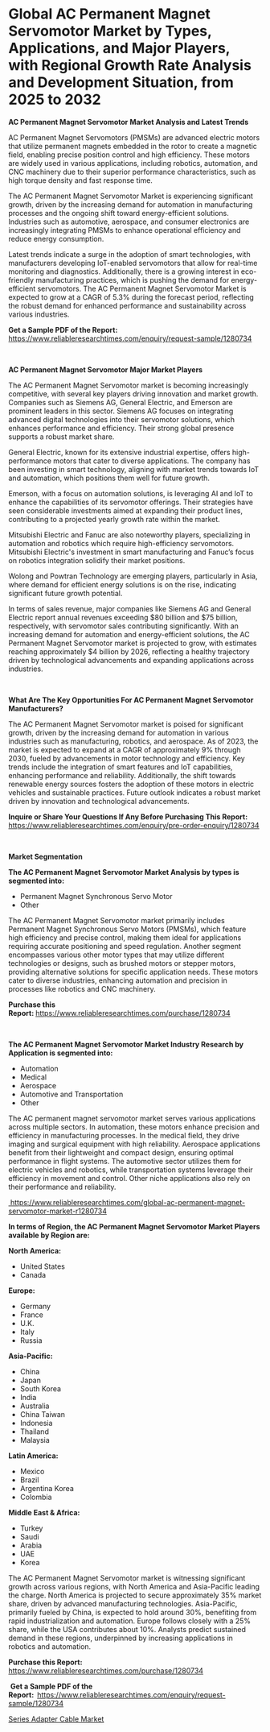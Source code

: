 <p><h1>Global AC Permanent Magnet Servomotor Market by Types, Applications, and Major Players, with Regional Growth Rate Analysis and Development Situation, from 2025 to 2032</h1></p><p><strong>AC Permanent Magnet Servomotor Market Analysis and Latest Trends</strong></p>
<p><p>AC Permanent Magnet Servomotors (PMSMs) are advanced electric motors that utilize permanent magnets embedded in the rotor to create a magnetic field, enabling precise position control and high efficiency. These motors are widely used in various applications, including robotics, automation, and CNC machinery due to their superior performance characteristics, such as high torque density and fast response time.</p><p>The AC Permanent Magnet Servomotor Market is experiencing significant growth, driven by the increasing demand for automation in manufacturing processes and the ongoing shift toward energy-efficient solutions. Industries such as automotive, aerospace, and consumer electronics are increasingly integrating PMSMs to enhance operational efficiency and reduce energy consumption.</p><p>Latest trends indicate a surge in the adoption of smart technologies, with manufacturers developing IoT-enabled servomotors that allow for real-time monitoring and diagnostics. Additionally, there is a growing interest in eco-friendly manufacturing practices, which is pushing the demand for energy-efficient servomotors. The AC Permanent Magnet Servomotor Market is expected to grow at a CAGR of 5.3% during the forecast period, reflecting the robust demand for enhanced performance and sustainability across various industries.</p></p>
<p><strong>Get a Sample PDF of the Report:&nbsp;</strong> <a href="https://www.reliableresearchtimes.com/enquiry/request-sample/1280734?utm_campaign=3038&utm_medium=2&utm_source=Github&utm_content=ia&utm_term=24032025&utm_id=ac-permanent-magnet-servomotor">https://www.reliableresearchtimes.com/enquiry/request-sample/1280734</a></p>
<p>&nbsp;</p>
<p><strong>AC Permanent Magnet Servomotor Major Market Players</strong></p>
<p><p>The AC Permanent Magnet Servomotor market is becoming increasingly competitive, with several key players driving innovation and market growth. Companies such as Siemens AG, General Electric, and Emerson are prominent leaders in this sector. Siemens AG focuses on integrating advanced digital technologies into their servomotor solutions, which enhances performance and efficiency. Their strong global presence supports a robust market share.</p><p>General Electric, known for its extensive industrial expertise, offers high-performance motors that cater to diverse applications. The company has been investing in smart technology, aligning with market trends towards IoT and automation, which positions them well for future growth.</p><p>Emerson, with a focus on automation solutions, is leveraging AI and IoT to enhance the capabilities of its servomotor offerings. Their strategies have seen considerable investments aimed at expanding their product lines, contributing to a projected yearly growth rate within the market.</p><p>Mitsubishi Electric and Fanuc are also noteworthy players, specializing in automation and robotics which require high-efficiency servomotors. Mitsubishi Electric's investment in smart manufacturing and Fanuc’s focus on robotics integration solidify their market positions.</p><p>Wolong and Powtran Technology are emerging players, particularly in Asia, where demand for efficient energy solutions is on the rise, indicating significant future growth potential.</p><p>In terms of sales revenue, major companies like Siemens AG and General Electric report annual revenues exceeding $80 billion and $75 billion, respectively, with servomotor sales contributing significantly. With an increasing demand for automation and energy-efficient solutions, the AC Permanent Magnet Servomotor market is projected to grow, with estimates reaching approximately $4 billion by 2026, reflecting a healthy trajectory driven by technological advancements and expanding applications across industries.</p></p>
<p>&nbsp;</p>
<p><strong>What Are The Key Opportunities For AC Permanent Magnet Servomotor Manufacturers?</strong></p>
<p><p>The AC Permanent Magnet Servomotor market is poised for significant growth, driven by the increasing demand for automation in various industries such as manufacturing, robotics, and aerospace. As of 2023, the market is expected to expand at a CAGR of approximately 9% through 2030, fueled by advancements in motor technology and efficiency. Key trends include the integration of smart features and IoT capabilities, enhancing performance and reliability. Additionally, the shift towards renewable energy sources fosters the adoption of these motors in electric vehicles and sustainable practices. Future outlook indicates a robust market driven by innovation and technological advancements.</p></p>
<p><strong>Inquire or Share Your Questions If Any Before Purchasing This Report:</strong> <a href="https://www.reliableresearchtimes.com/enquiry/pre-order-enquiry/1280734?utm_campaign=3038&utm_medium=2&utm_source=Github&utm_content=ia&utm_term=24032025&utm_id=ac-permanent-magnet-servomotor">https://www.reliableresearchtimes.com/enquiry/pre-order-enquiry/1280734</a></p>
<p>&nbsp;</p>
<p><strong>Market Segmentation</strong></p>
<p><strong>The AC Permanent Magnet Servomotor Market Analysis by types is segmented into:</strong></p>
<p><ul><li>Permanent Magnet Synchronous Servo Motor</li><li>Other</li></ul></p>
<p><p>The AC Permanent Magnet Servomotor market primarily includes Permanent Magnet Synchronous Servo Motors (PMSMs), which feature high efficiency and precise control, making them ideal for applications requiring accurate positioning and speed regulation. Another segment encompasses various other motor types that may utilize different technologies or designs, such as brushed motors or stepper motors, providing alternative solutions for specific application needs. These motors cater to diverse industries, enhancing automation and precision in processes like robotics and CNC machinery.</p></p>
<p><strong>Purchase this Report:&nbsp;</strong><a href="https://www.reliableresearchtimes.com/purchase/1280734?utm_campaign=3038&utm_medium=2&utm_source=Github&utm_content=ia&utm_term=24032025&utm_id=ac-permanent-magnet-servomotor">https://www.reliableresearchtimes.com/purchase/1280734</a></p>
<p>&nbsp;</p>
<p><strong>The AC Permanent Magnet Servomotor Market Industry Research by Application is segmented into:</strong></p>
<p><ul><li>Automation</li><li>Medical</li><li>Aerospace</li><li>Automotive and Transportation</li><li>Other</li></ul></p>
<p><p>The AC permanent magnet servomotor market serves various applications across multiple sectors. In automation, these motors enhance precision and efficiency in manufacturing processes. In the medical field, they drive imaging and surgical equipment with high reliability. Aerospace applications benefit from their lightweight and compact design, ensuring optimal performance in flight systems. The automotive sector utilizes them for electric vehicles and robotics, while transportation systems leverage their efficiency in movement and control. Other niche applications also rely on their performance and reliability.</p></p>
<p><a href="https://www.reliableresearchtimes.com/global-ac-permanent-magnet-servomotor-market-r1280734?utm_campaign=3038&utm_medium=2&utm_source=Github&utm_content=ia&utm_term=24032025&utm_id=ac-permanent-magnet-servomotor">&nbsp;https://www.reliableresearchtimes.com/global-ac-permanent-magnet-servomotor-market-r1280734</a></p>
<p><strong>In terms of Region, the AC Permanent Magnet Servomotor Market Players available by Region are:</strong></p>
<p>
    <p> <strong> North America: </strong>
        <ul>
            <li>United States</li>
            <li>Canada</li>
        </ul>
        </p> 
    <p> <strong> Europe: </strong>
        <ul>
            <li>Germany</li>
            <li>France</li>
            <li>U.K.</li>
            <li>Italy</li>
            <li>Russia</li>
        </ul>
        </p> 
    <p> <strong> Asia-Pacific: </strong>
        <ul>
            <li>China</li>
            <li>Japan</li>
            <li>South Korea</li>
            <li>India</li>
            <li>Australia</li>
            <li>China Taiwan</li>
            <li>Indonesia</li>
            <li>Thailand</li>
            <li>Malaysia</li>
        </ul>
        </p> 
    <p> <strong> Latin America: </strong>
        <ul>
            <li>Mexico</li>
            <li>Brazil</li>
            <li>Argentina Korea</li>
            <li>Colombia</li>
        </ul>
        </p> 
    <p> <strong> Middle East & Africa: </strong>
        <ul>
            <li>Turkey</li>
            <li>Saudi</li>
            <li>Arabia</li>
            <li>UAE</li>
            <li>Korea</li>
        </ul>
    </p>
    </p>
<p><p>The AC Permanent Magnet Servomotor market is witnessing significant growth across various regions, with North America and Asia-Pacific leading the charge. North America is projected to secure approximately 35% market share, driven by advanced manufacturing technologies. Asia-Pacific, primarily fueled by China, is expected to hold around 30%, benefiting from rapid industrialization and automation. Europe follows closely with a 25% share, while the USA contributes about 10%. Analysts predict sustained demand in these regions, underpinned by increasing applications in robotics and automation.</p></p>
<p><strong>Purchase this Report: </strong><a href="https://www.reliableresearchtimes.com/purchase/1280734?utm_campaign=3038&utm_medium=2&utm_source=Github&utm_content=ia&utm_term=24032025&utm_id=ac-permanent-magnet-servomotor">https://www.reliableresearchtimes.com/purchase/1280734</a></p>
<p>&nbsp;<strong>Get a Sample PDF of the Report:&nbsp;&nbsp;</strong><a href="https://www.reliableresearchtimes.com/enquiry/request-sample/1280734?utm_campaign=3038&utm_medium=2&utm_source=Github&utm_content=ia&utm_term=24032025&utm_id=ac-permanent-magnet-servomotor">https://www.reliableresearchtimes.com/enquiry/request-sample/1280734</a></p>
<p><strong></strong></p>
<p><p><a href="https://github.com/voigttyagi/Market-Research-Report-List-1/blob/main/series-adapter-cable-market.md?utm_campaign=3038&utm_medium=2&utm_source=Github&utm_content=ia&utm_term=24032025&utm_id=ac-permanent-magnet-servomotor">Series Adapter Cable Market</a></p></p>